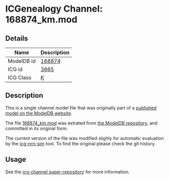 # ICGenealogy Channel: 168874\_km.mod

## Details

Name | Description
---- | -----------
ModelDB id | [168874](http://senselab.med.yale.edu/ModelDB/ShowModel.cshtml?model=168874)
ICG id | [3665](http://icg.neurotheory.ox.ac.uk/channels/1/3665)
ICG Class | [K](http://icg.neurotheory.ox.ac.uk/channels/1)

## Description

This is a single channel model file that was originally part of a [published model on the ModelDB website](http://senselab.med.yale.edu/mModelDB/ShowModel.cshtml?model=168874).


The file [168874\_km.mod](168874_km.mod) was extrated from [the ModelDB repository](http://senselab.med.yale.edu/ModelDB/ShowModel.cshtml?model=168874), and committed in its original form.

The current version of the file was modified slighly for automatic evaluation by the [icg-nrn-sim](https://github.com/icgenealogy/icg-nrn-sim) tool. To find the original please check the git history.


## Usage

See the [icg-channel super-repository](https://github.com/icgenealogy/icg-channels) for more information.